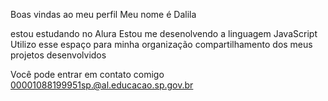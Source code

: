 Boas vindas ao meu perfil
Meu nome é Dalila

estou estudando no Alura
Estou me desenolvendo a linguagem JavaScript
Utilizo esse espaço para minha organização  compartilhamento dos meus projetos desenvolvidos 

Você pode entrar em contato comigo 
00001088199951sp.@al.educacao.sp.gov.br
